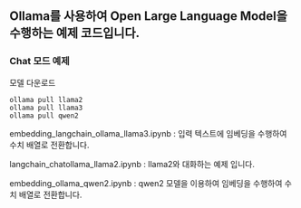 ## Ollama를 사용하여 Open Large Language Model을 수행하는 예제 코드입니다.
### Chat 모드 예제
모델 다운로드 
```
ollama pull llama2
ollama pull llama3
ollama pull qwen2
```

embedding_langchain_ollama_llama3.ipynb : 입력 텍스트에 임베딩을 수행하여 수치 배열로 전환합니다.

langchain_chatollama_llama2.ipynb : llama2와 대화하는 예제 입니다.

embedding_ollama_qwen2.ipynb : qwen2 모델을 이용하여 임베딩을 수행하여 수치 배열로 전환합니다.

